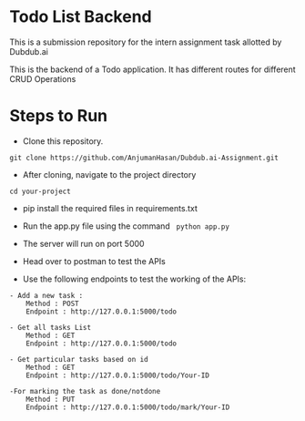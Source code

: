 
# Todo List Backend

This is a submission repository for the intern assignment task allotted by Dubdub.ai 

This is the backend of a Todo application. It has different routes for different CRUD Operations

# Steps to Run

- Clone this repository.

```git clone https://github.com/AnjumanHasan/Dubdub.ai-Assignment.git```

- After cloning, navigate to the project directory 

``` cd your-project ```

- pip install the required files in requirements.txt
- Run the app.py file using the command
``` python app.py```

- The server will run on port 5000

- Head over to postman to test the APIs

- Use the following endpoints to test the working of the APIs:
```
- Add a new task :
    Method : POST 
    Endpoint : http://127.0.0.1:5000/todo

- Get all tasks List
    Method : GET
    Endpoint : http://127.0.0.1:5000/todo

- Get particular tasks based on id
    Method : GET
    Endpoint : http://127.0.0.1:5000/todo/Your-ID

-For marking the task as done/notdone 
    Method : PUT
    Endpoint : http://127.0.0.1:5000/todo/mark/Your-ID

